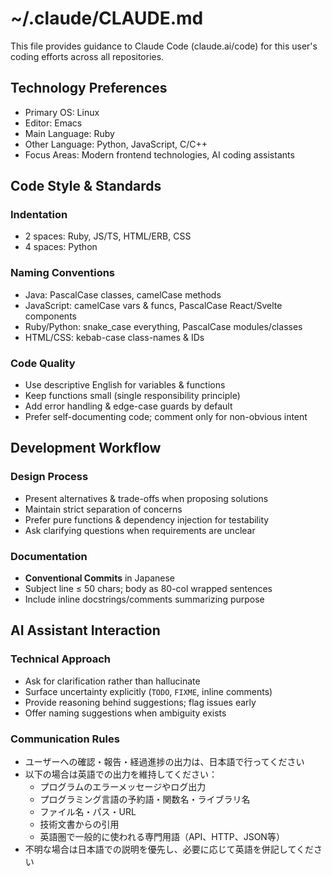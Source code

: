 # ~/.claude/CLAUDE.md

This file provides guidance to Claude Code (claude.ai/code) for this user's coding efforts across all repositories.

## Technology Preferences
- Primary OS: Linux
- Editor: Emacs
- Main Language: Ruby
- Other Language: Python, JavaScript, C/C++
- Focus Areas: Modern frontend technologies, AI coding assistants

## Code Style & Standards

### Indentation
- 2 spaces: Ruby, JS/TS, HTML/ERB, CSS
- 4 spaces: Python

### Naming Conventions
- Java:        PascalCase classes, camelCase methods
- JavaScript:  camelCase vars & funcs, PascalCase React/Svelte components
- Ruby/Python: snake_case everything, PascalCase modules/classes
- HTML/CSS:    kebab-case class-names & IDs

### Code Quality
- Use descriptive English for variables & functions
- Keep functions small (single responsibility principle)
- Add error handling & edge-case guards by default
- Prefer self-documenting code; comment only for non-obvious intent

## Development Workflow

### Design Process
- Present alternatives & trade-offs when proposing solutions
- Maintain strict separation of concerns
- Prefer pure functions & dependency injection for testability
- Ask clarifying questions when requirements are unclear

### Documentation
- **Conventional Commits** in Japanese
- Subject line ≤ 50 chars; body as 80-col wrapped sentences
- Include inline docstrings/comments summarizing purpose

## AI Assistant Interaction

### Technical Approach
- Ask for clarification rather than hallucinate
- Surface uncertainty explicitly (`TODO`, `FIXME`, inline comments)
- Provide reasoning behind suggestions; flag issues early
- Offer naming suggestions when ambiguity exists

### Communication Rules
- ユーザーへの確認・報告・経過進捗の出力は、日本語で行ってください
- 以下の場合は英語での出力を維持してください：
  - プログラムのエラーメッセージやログ出力
  - プログラミング言語の予約語・関数名・ライブラリ名
  - ファイル名・パス・URL
  - 技術文書からの引用
  - 英語圏で一般的に使われる専門用語（API、HTTP、JSON等）
- 不明な場合は日本語での説明を優先し、必要に応じて英語を併記してください
